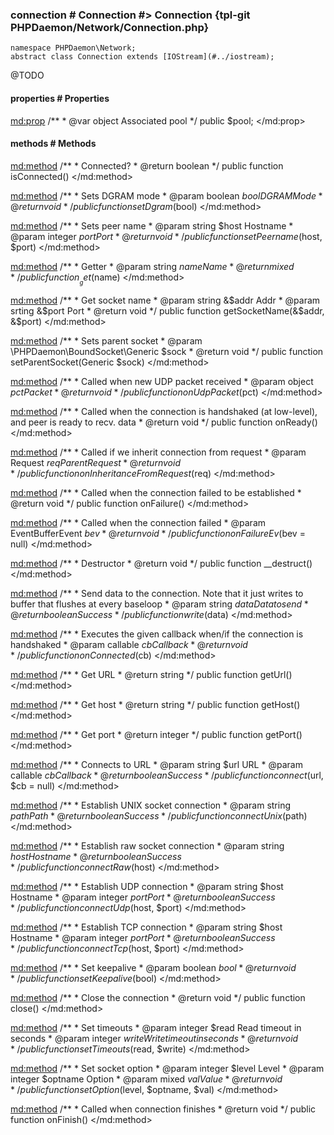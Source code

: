 ### connection # Connection #> Connection {tpl-git PHPDaemon/Network/Connection.php}

```php:p
namespace PHPDaemon\Network;
abstract class Connection extends [IOStream](#../iostream);
```

@TODO

<!-- include-namespace path="\PHPDaemon\Network\Connection" commit="" level="" access="" -->
#### properties # Properties

<md:prop>
/**
	 * @var object Associated pool
	 */
public $pool;
</md:prop>

#### methods # Methods

<md:method>
/**
	 * Connected?
	 * @return boolean
	 */
public function isConnected()
</md:method>

<md:method>
/**
	 * Sets DGRAM mode
	 * @param  boolean $bool DGRAM Mode
	 * @return void
	 */
public function setDgram($bool)
</md:method>

<md:method>
/**
	 * Sets peer name
	 * @param  string  $host Hostname
	 * @param  integer $port Port
	 * @return void
	 */
public function setPeername($host, $port)
</md:method>

<md:method>
/**
	 * Getter
	 * @param  string $name Name
	 * @return mixed
	 */
public function __get($name)
</md:method>

<md:method>
/**
	 * Get socket name
	 * @param  string &$addr Addr
	 * @param  srting &$port Port
	 * @return void
	 */
public function getSocketName(&$addr, &$port)
</md:method>

<md:method>
/**
	 * Sets parent socket
	 * @param \PHPDaemon\BoundSocket\Generic $sock
	 * @return void
	 */
public function setParentSocket(Generic $sock)
</md:method>

<md:method>
/**
	 * Called when new UDP packet received
	 * @param  object $pct Packet
	 * @return void
	 */
public function onUdpPacket($pct)
</md:method>

<md:method>
/**
	 * Called when the connection is handshaked (at low-level), and peer is ready to recv. data
	 * @return void
	 */
public function onReady()
</md:method>

<md:method>
/**
	 * Called if we inherit connection from request
	 * @param  Request $req Parent Request
	 * @return void
	 */
public function onInheritanceFromRequest($req)
</md:method>

<md:method>
/**
	 * Called when the connection failed to be established
	 * @return void
	 */
public function onFailure()
</md:method>

<md:method>
/**
	 * Called when the connection failed
	 * @param  EventBufferEvent $bev
	 * @return void
	 */
public function onFailureEv($bev = null)
</md:method>

<md:method>
/**
	 * Destructor
	 * @return void
	 */
public function __destruct()
</md:method>

<md:method>
/**
	 * Send data to the connection. Note that it just writes to buffer that flushes at every baseloop
	 * @param  string  $data Data to send
	 * @return boolean       Success
	 */
public function write($data)
</md:method>

<md:method>
/**
	 * Executes the given callback when/if the connection is handshaked
	 * @param  callable $cb Callback
	 * @return void
	 */
public function onConnected($cb)
</md:method>

<md:method>
/**
	 * Get URL
	 * @return string
	 */
public function getUrl()
</md:method>

<md:method>
/**
	 * Get host
	 * @return string
	 */
public function getHost()
</md:method>

<md:method>
/**
	 * Get port
	 * @return integer
	 */
public function getPort()
</md:method>

<md:method>
/**
	 * Connects to URL
	 * @param  string   $url URL
	 * @param  callable $cb  Callback
	 * @return boolean       Success
	 */
public function connect($url, $cb = null)
</md:method>

<md:method>
/**
	 * Establish UNIX socket connection
	 * @param  string  $path Path
	 * @return boolean       Success
	 */
public function connectUnix($path)
</md:method>

<md:method>
/**
	 * Establish raw socket connection
	 * @param  string  $host Hostname
	 * @return boolean       Success
	 */
public function connectRaw($host)
</md:method>

<md:method>
/**
	 * Establish UDP connection
	 * @param  string  $host Hostname
	 * @param  integer $port Port
	 * @return boolean       Success
	 */
public function connectUdp($host, $port)
</md:method>

<md:method>
/**
	 * Establish TCP connection
	 * @param  string  $host Hostname
	 * @param  integer $port Port
	 * @return boolean       Success
	 */
public function connectTcp($host, $port)
</md:method>

<md:method>
/**
	 * Set keepalive
	 * @param  boolean $bool
	 * @return void
	 */
public function setKeepalive($bool)
</md:method>

<md:method>
/**
	 * Close the connection
	 * @return void
	 */
public function close()
</md:method>

<md:method>
/**
	 * Set timeouts
	 * @param  integer $read  Read timeout in seconds
	 * @param  integer $write Write timeout in seconds
	 * @return void
	 */
public function setTimeouts($read, $write)
</md:method>

<md:method>
/**
	 * Set socket option
	 * @param  integer $level   Level
	 * @param  integer $optname Option
	 * @param  mixed   $val     Value
	 * @return void
	 */
public function setOption($level, $optname, $val)
</md:method>

<md:method>
/**
	 * Called when connection finishes
	 * @return void
	 */
public function onFinish()
</md:method>


<!--/ include-namespace -->
